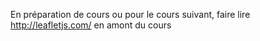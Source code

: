 En préparation de cours ou pour le cours suivant, faire lire http://leafletjs.com/ en amont du cours
